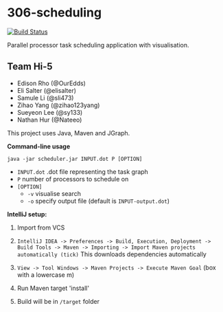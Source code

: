 # 306-scheduling

[![Build Status](https://travis-ci.com/Nateeo/306-scheduling.svg?token=8jyemjiGm66sspKKLBKp&branch=master)](https://travis-ci.com/Nateeo/306-scheduling)

Parallel processor task scheduling application with visualisation.

## Team Hi-5

- Edison Rho   (@OurEdds)
- Eli Salter   (@elisalter)
- Samule Li    (@sli473)
- Zihao Yang   (@zihao123yang)
- Sueyeon Lee  (@sy133)
- Nathan Hur   (@Nateeo)

This project uses Java, Maven and JGraph.

**Command-line usage**

`java -jar scheduler.jar INPUT.dot P [OPTION]`

- `INPUT.dot` .dot file representing the task graph
- `P` number of processors to schedule on
- `[OPTION]`
    * `-v` visualise search
    * `-o` specify output file (default is `INPUT-output.dot`)

**IntelliJ setup:**

1. Import from VCS

2. `IntelliJ IDEA -> Preferences -> Build, Execution, Deployment -> Build Tools -> Maven -> Importing -> Import Maven projects automatically (tick)` This downloads dependencies automatically

3. `View -> Tool Windows -> Maven Projects -> Execute Maven Goal` (box with a lowercase m)

4. Run Maven target 'install'

5. Build will be in `/target` folder

